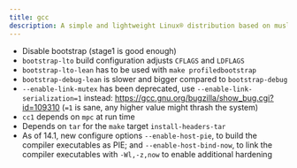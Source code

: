 ```yaml
---
title: gcc
description: A simple and lightweight Linux® distribution based on musl libc and toybox
---
```


- Disable bootstrap (stage1 is good enough)
- `bootstrap-lto` build configuration adjusts `CFLAGS` and `LDFLAGS`
- `bootstrap-lto-lean` has to be used with `make profiledbootstrap`
- `bootstrap-debug-lean` is slower and bigger compared to `bootstrap-debug`
- `--enable-link-mutex` has been deprecated, use `--enable-link-serialization=1` instead: https://gcc.gnu.org/bugzilla/show_bug.cgi?id=109310 (`=1` is sane, any higher value might thrash the system)
- `cc1` depends on `mpc` at run time
- Depends on `tar` for the `make` target `install-headers-tar`
- As of 14.1, new configure options `--enable-host-pie`, to build the compiler executables as PIE; and `--enable-host-bind-now`, to link the compiler executables with `-Wl,-z,now` to enable additional hardening
